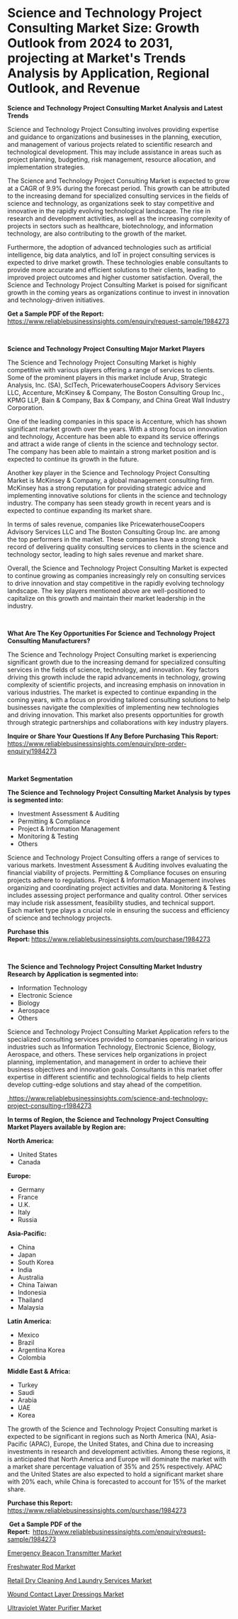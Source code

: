 <p><h1>Science and Technology Project Consulting Market Size: Growth Outlook from 2024 to 2031, projecting at Market's Trends Analysis by Application, Regional Outlook, and Revenue</h1></p><p><strong>Science and Technology Project Consulting Market Analysis and Latest Trends</strong></p>
<p><p>Science and Technology Project Consulting involves providing expertise and guidance to organizations and businesses in the planning, execution, and management of various projects related to scientific research and technological development. This may include assistance in areas such as project planning, budgeting, risk management, resource allocation, and implementation strategies.</p><p>The Science and Technology Project Consulting Market is expected to grow at a CAGR of 9.9% during the forecast period. This growth can be attributed to the increasing demand for specialized consulting services in the fields of science and technology, as organizations seek to stay competitive and innovative in the rapidly evolving technological landscape. The rise in research and development activities, as well as the increasing complexity of projects in sectors such as healthcare, biotechnology, and information technology, are also contributing to the growth of the market.</p><p>Furthermore, the adoption of advanced technologies such as artificial intelligence, big data analytics, and IoT in project consulting services is expected to drive market growth. These technologies enable consultants to provide more accurate and efficient solutions to their clients, leading to improved project outcomes and higher customer satisfaction. Overall, the Science and Technology Project Consulting Market is poised for significant growth in the coming years as organizations continue to invest in innovation and technology-driven initiatives.</p></p>
<p><strong>Get a Sample PDF of the Report:&nbsp;</strong> <a href="https://www.reliablebusinessinsights.com/enquiry/request-sample/1984273">https://www.reliablebusinessinsights.com/enquiry/request-sample/1984273</a></p>
<p>&nbsp;</p>
<p><strong>Science and Technology Project Consulting Major Market Players</strong></p>
<p><p>The Science and Technology Project Consulting Market is highly competitive with various players offering a range of services to clients. Some of the prominent players in this market include Arup, Strategic Analysis, Inc. (SA), ScITech, PricewaterhouseCoopers Advisory Services LLC, Accenture, McKinsey & Company, The Boston Consulting Group Inc., KPMG LLP, Bain & Company, Bax & Company, and China Great Wall Industry Corporation.</p><p>One of the leading companies in this space is Accenture, which has shown significant market growth over the years. With a strong focus on innovation and technology, Accenture has been able to expand its service offerings and attract a wide range of clients in the science and technology sector. The company has been able to maintain a strong market position and is expected to continue its growth in the future.</p><p>Another key player in the Science and Technology Project Consulting Market is McKinsey & Company, a global management consulting firm. McKinsey has a strong reputation for providing strategic advice and implementing innovative solutions for clients in the science and technology industry. The company has seen steady growth in recent years and is expected to continue expanding its market share.</p><p>In terms of sales revenue, companies like PricewaterhouseCoopers Advisory Services LLC and The Boston Consulting Group Inc. are among the top performers in the market. These companies have a strong track record of delivering quality consulting services to clients in the science and technology sector, leading to high sales revenue and market share.</p><p>Overall, the Science and Technology Project Consulting Market is expected to continue growing as companies increasingly rely on consulting services to drive innovation and stay competitive in the rapidly evolving technology landscape. The key players mentioned above are well-positioned to capitalize on this growth and maintain their market leadership in the industry.</p></p>
<p>&nbsp;</p>
<p><strong>What Are The Key Opportunities For Science and Technology Project Consulting Manufacturers?</strong></p>
<p><p>The Science and Technology Project Consulting market is experiencing significant growth due to the increasing demand for specialized consulting services in the fields of science, technology, and innovation. Key factors driving this growth include the rapid advancements in technology, growing complexity of scientific projects, and increasing emphasis on innovation in various industries. The market is expected to continue expanding in the coming years, with a focus on providing tailored consulting solutions to help businesses navigate the complexities of implementing new technologies and driving innovation. This market also presents opportunities for growth through strategic partnerships and collaborations with key industry players.</p></p>
<p><strong>Inquire or Share Your Questions If Any Before Purchasing This Report:</strong> <a href="https://www.reliablebusinessinsights.com/enquiry/pre-order-enquiry/1984273">https://www.reliablebusinessinsights.com/enquiry/pre-order-enquiry/1984273</a></p>
<p>&nbsp;</p>
<p><strong>Market Segmentation</strong></p>
<p><strong>The Science and Technology Project Consulting Market Analysis by types is segmented into:</strong></p>
<p><ul><li>Investment Assessment & Auditing</li><li>Permitting & Compliance</li><li>Project & Information Management</li><li>Monitoring & Testing</li><li>Others</li></ul></p>
<p><p>Science and Technology Project Consulting offers a range of services to various markets. Investment Assessment & Auditing involves evaluating the financial viability of projects. Permitting & Compliance focuses on ensuring projects adhere to regulations. Project & Information Management involves organizing and coordinating project activities and data. Monitoring & Testing includes assessing project performance and quality control. Other services may include risk assessment, feasibility studies, and technical support. Each market type plays a crucial role in ensuring the success and efficiency of science and technology projects.</p></p>
<p><strong>Purchase this Report:&nbsp;</strong><a href="https://www.reliablebusinessinsights.com/purchase/1984273">https://www.reliablebusinessinsights.com/purchase/1984273</a></p>
<p>&nbsp;</p>
<p><strong>The Science and Technology Project Consulting Market Industry Research by Application is segmented into:</strong></p>
<p><ul><li>Information Technology</li><li>Electronic Science</li><li>Biology</li><li>Aerospace</li><li>Others</li></ul></p>
<p><p>Science and Technology Project Consulting Market Application refers to the specialized consulting services provided to companies operating in various industries such as Information Technology, Electronic Science, Biology, Aerospace, and others. These services help organizations in project planning, implementation, and management in order to achieve their business objectives and innovation goals. Consultants in this market offer expertise in different scientific and technological fields to help clients develop cutting-edge solutions and stay ahead of the competition.</p></p>
<p><a href="https://www.reliablebusinessinsights.com/science-and-technology-project-consulting-r1984273">&nbsp;https://www.reliablebusinessinsights.com/science-and-technology-project-consulting-r1984273</a></p>
<p><strong>In terms of Region, the Science and Technology Project Consulting Market Players available by Region are:</strong></p>
<p>
    <p> <strong> North America: </strong>
        <ul>
            <li>United States</li>
            <li>Canada</li>
        </ul>
        </p> 
    <p> <strong> Europe: </strong>
        <ul>
            <li>Germany</li>
            <li>France</li>
            <li>U.K.</li>
            <li>Italy</li>
            <li>Russia</li>
        </ul>
        </p> 
    <p> <strong> Asia-Pacific: </strong>
        <ul>
            <li>China</li>
            <li>Japan</li>
            <li>South Korea</li>
            <li>India</li>
            <li>Australia</li>
            <li>China Taiwan</li>
            <li>Indonesia</li>
            <li>Thailand</li>
            <li>Malaysia</li>
        </ul>
        </p> 
    <p> <strong> Latin America: </strong>
        <ul>
            <li>Mexico</li>
            <li>Brazil</li>
            <li>Argentina Korea</li>
            <li>Colombia</li>
        </ul>
        </p> 
    <p> <strong> Middle East & Africa: </strong>
        <ul>
            <li>Turkey</li>
            <li>Saudi</li>
            <li>Arabia</li>
            <li>UAE</li>
            <li>Korea</li>
        </ul>
    </p>
    </p>
<p><p>The growth of the Science and Technology Project Consulting market is expected to be significant in regions such as North America (NA), Asia-Pacific (APAC), Europe, the United States, and China due to increasing investments in research and development activities. Among these regions, it is anticipated that North America and Europe will dominate the market with a market share percentage valuation of 35% and 25% respectively. APAC and the United States are also expected to hold a significant market share with 20% each, while China is forecasted to account for 15% of the market share.</p></p>
<p><strong>Purchase this Report: </strong><a href="https://www.reliablebusinessinsights.com/purchase/1984273">https://www.reliablebusinessinsights.com/purchase/1984273</a></p>
<p>&nbsp;<strong>Get a Sample PDF of the Report:&nbsp;&nbsp;</strong><a href="https://www.reliablebusinessinsights.com/enquiry/request-sample/1984273">https://www.reliablebusinessinsights.com/enquiry/request-sample/1984273</a></p>
<p><strong></strong></p>
<p><p><a href="https://www.linkedin.com/pulse/emergency-beacon-transmitter-market-forecast-global-trends-analysis-carbf">Emergency Beacon Transmitter Market</a></p><p><a href="https://medium.com/@kelleebernier1851/freshwater-rod-market-a-global-and-regional-analysis-focus-on-region-country-level-analysis-cd31999bb695">Freshwater Rod Market</a></p><p><a href="https://github.com/courtnhaw34343/Market-Research-Report-List-1/blob/main/retail-dry-cleaning-and-laundry-services-market.md">Retail Dry Cleaning And Laundry Services Market</a></p><p><a href="https://www.linkedin.com/pulse/wound-contact-layer-dressings-industry-analysis-report-its-ryphf?trackingId=RH6AFMsJHIuGyfKdPS9PxA%3D%3D">Wound Contact Layer Dressings Market</a></p><p><a href="https://medium.com/@sean.peake0978/future-trends-in-global-ultraviolet-water-purifier-market-market-insights-and-analysis-from-2024-7ded12b3fd9c">Ultraviolet Water Purifier Market</a></p></p>